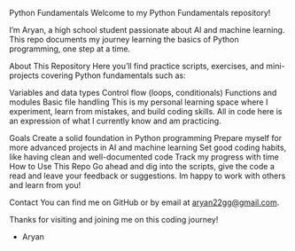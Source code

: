 Python Fundamentals
Welcome to my Python Fundamentals repository!

I’m Aryan, a high school student passionate about AI and machine learning. This repo documents my journey learning the basics of Python programming, one step at a time.

About This Repository
Here you’ll find practice scripts, exercises, and mini-projects covering Python fundamentals such as:

Variables and data types
Control flow (loops, conditionals)
Functions and modules
Basic file handling
This is my personal learning space where I experiment, learn from mistakes, and build coding skills. All in code here is an expression of what I currently know and am practicing.

Goals
Create a solid foundation in Python programming
Prepare myself for more advanced projects in AI and machine learning
Set good coding habits, like having clean and well-documented code
Track my progress with time
How to Use This Repo
Go ahead and dig into the scripts, give the code a read and leave your feedback or suggestions. Im happy to work with others and learn from you!

Contact
You can find me on GitHub or by email at aryan22gg@gmail.com.

Thanks for visiting and joining me on this coding journey!

- Aryan
